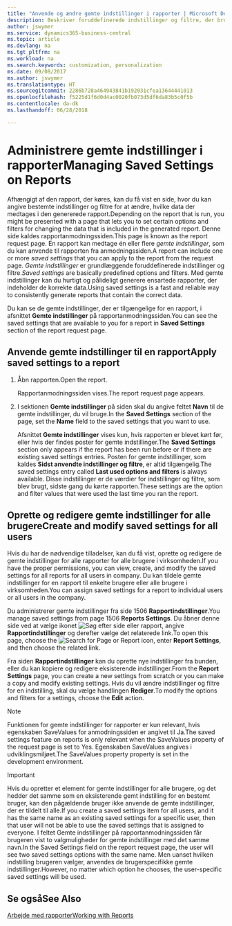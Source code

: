 ```yaml
---
title: "Anvende og ændre gemte indstillinger i rapporter | Microsoft Docs"
description: Beskriver foruddefinerede indstillinger og filtre, der bruges til at tilpasse en rapport og til at generere de korrekte data.
author: jswymer
ms.service: dynamics365-business-central
ms.topic: article
ms.devlang: na
ms.tgt_pltfrm: na
ms.workload: na
ms.search.keywords: customization, personalization
ms.date: 09/08/2017
ms.author: jswymer
ms.translationtype: HT
ms.sourcegitcommit: 2286b728a464943841b192031cfea13644441013
ms.openlocfilehash: f5225d1f6d0d4ac0020fb073d5df6da83b5c0f5b
ms.contentlocale: da-dk
ms.lasthandoff: 06/28/2018

---
```

# <a name="managing-saved-settings-on-reports"></a><span data-ttu-id="14997-103">Administrere gemte indstillinger i rapporter</span><span class="sxs-lookup"><span data-stu-id="14997-103">Managing Saved Settings on Reports</span></span>
<span data-ttu-id="14997-104">Afhængigt af den rapport, der køres, kan du få vist en side, hvor du kan angive bestemte indstillinger og filtre for at ændre, hvilke data der medtages i den genererede rapport.</span><span class="sxs-lookup"><span data-stu-id="14997-104">Depending on the report that is run, you might be presented with a page that lets you to set certain options and filters for changing the data that is included in the generated report.</span></span> <span data-ttu-id="14997-105">Denne side kaldes rapportanmodningssiden.</span><span class="sxs-lookup"><span data-stu-id="14997-105">This page is known as the report request page.</span></span> <span data-ttu-id="14997-106">En rapport kan medtage én eller flere *gemte indstillinger*, som du kan anvende til rapporten fra anmodningssiden.</span><span class="sxs-lookup"><span data-stu-id="14997-106">A report can include one or more *saved settings* that you can apply to the report from the request page.</span></span> <span data-ttu-id="14997-107">*Gemte indstillinger* er grundlæggende foruddefinerede indstillinger og filtre.</span><span class="sxs-lookup"><span data-stu-id="14997-107">*Saved settings* are basically predefined options and filters.</span></span> <span data-ttu-id="14997-108">Med gemte indstillinger kan du hurtigt og pålideligt generere ensartede rapporter, der indeholder de korrekte data.</span><span class="sxs-lookup"><span data-stu-id="14997-108">Using saved settings is a fast and reliable way to consistently generate reports that contain the correct data.</span></span>

<span data-ttu-id="14997-109">Du kan se de gemte indstillinger, der er tilgængelige for en rapport, i afsnittet **Gemte indstillinger** på rapportanmodningssiden.</span><span class="sxs-lookup"><span data-stu-id="14997-109">You can see the saved settings that are available to you for a report in **Saved Settings** section of the report request page.</span></span>  

## <a name="apply-saved-settings-to-a-report"></a><span data-ttu-id="14997-110">Anvende gemte indstillinger til en rapport</span><span class="sxs-lookup"><span data-stu-id="14997-110">Apply saved settings to a report</span></span>
1. <span data-ttu-id="14997-111">Åbn rapporten.</span><span class="sxs-lookup"><span data-stu-id="14997-111">Open the report.</span></span>

   <span data-ttu-id="14997-112">Rapportanmodningssiden vises.</span><span class="sxs-lookup"><span data-stu-id="14997-112">The report request page appears.</span></span>    
2. <span data-ttu-id="14997-113">I sektionen **Gemte indstillinger** på siden skal du angive feltet **Navn** til de gemte indstillinger, du vil bruge.</span><span class="sxs-lookup"><span data-stu-id="14997-113">In the **Saved Settings** section of the page, set the **Name** field  to the saved settings that you want to use.</span></span>

   <span data-ttu-id="14997-114">Afsnittet **Gemte indstillinger** vises kun, hvis rapporten er blevet kørt før, eller hvis der findes poster for gemte indstillinger.</span><span class="sxs-lookup"><span data-stu-id="14997-114">The **Saved Settings** section only appears if the report has been run before or if there are existing saved settings entries.</span></span> <span data-ttu-id="14997-115">Posten for gemte indstillinger, som kaldes **Sidst anvendte indstillinger og filtre**, er altid tilgængelig.</span><span class="sxs-lookup"><span data-stu-id="14997-115">The saved settings entry called **Last used options and filters** is always available.</span></span> <span data-ttu-id="14997-116">Disse indstillinger er de værdier for indstillinger og filtre, som blev brugt, sidste gang du kørte rapporten.</span><span class="sxs-lookup"><span data-stu-id="14997-116">These settings are the option and filter values that were used the last time you ran the report.</span></span>

## <a name="create-and-modify-saved-settings-for-all-users"></a><span data-ttu-id="14997-117">Oprette og redigere gemte indstillinger for alle brugere</span><span class="sxs-lookup"><span data-stu-id="14997-117">Create and modify saved settings for all users</span></span>
<span data-ttu-id="14997-118">Hvis du har de nødvendige tilladelser, kan du få vist, oprette og redigere de gemte indstillinger for alle rapporter for alle brugere i virksomheden.</span><span class="sxs-lookup"><span data-stu-id="14997-118">If you have the proper permissions, you can view, create, and modify the saved settings for all reports for all users in company.</span></span> <span data-ttu-id="14997-119">Du kan tildele gemte indstillinger for en rapport til enkelte brugere eller alle brugere i virksomheden.</span><span class="sxs-lookup"><span data-stu-id="14997-119">You can assign saved settings for a report to individual users or all users in the company.</span></span>

<span data-ttu-id="14997-120">Du administrerer gemte indstillinger fra side 1506 **Rapportindstillinger**.</span><span class="sxs-lookup"><span data-stu-id="14997-120">You manage saved settings from page 1506 **Reports Settings**.</span></span> <span data-ttu-id="14997-121">Du åbner denne side ved at vælge ikonet ![Søg efter side eller rapport](media/ui-search/search_small.png "Ikonet Søg efter side eller rapport"), angive **Rapportindstillinger** og derefter vælge det relaterede link.</span><span class="sxs-lookup"><span data-stu-id="14997-121">To open this page, choose the ![Search for Page or Report](media/ui-search/search_small.png "Search for Page or Report icon") icon, enter **Report Settings**, and then choose the related link.</span></span>

<span data-ttu-id="14997-122">Fra siden **Rapportindstillinger** kan du oprette nye indstillinger fra bunden, eller du kan kopiere og redigere eksisterende indstillinger.</span><span class="sxs-lookup"><span data-stu-id="14997-122">From the **Report Settings** page, you can create a new settings from scratch or you can make a copy and modify existing settings.</span></span> <span data-ttu-id="14997-123">Hvis du vil ændre indstillinger og filtre for en indstilling, skal du vælge handlingen **Rediger**.</span><span class="sxs-lookup"><span data-stu-id="14997-123">To modify the options and filters for a settings, choose the **Edit** action.</span></span>

> [!NOTE]
> <span data-ttu-id="14997-124">Funktionen for gemte indstillinger for rapporter er kun relevant, hvis egenskaben SaveValues for anmodningssiden er angivet til Ja.</span><span class="sxs-lookup"><span data-stu-id="14997-124">The saved settings feature on reports is only relevant when the SaveValues property of the request page is set to Yes.</span></span> <span data-ttu-id="14997-125">Egenskaben SaveValues angives i udviklingsmiljøet.</span><span class="sxs-lookup"><span data-stu-id="14997-125">The SaveValues property property is set in the development environment.</span></span>  

> [!Important]
> <span data-ttu-id="14997-126">Hvis du opretter et element for gemte indstillinger for alle brugere, og det hedder det samme som en eksisterende gemt indstilling for en bestemt bruger, kan den pågældende bruger ikke anvende de gemte indstillinger, der er tildelt til alle.</span><span class="sxs-lookup"><span data-stu-id="14997-126">If you create a saved settings item for all users, and it has the same name as an existing saved settings for a specific user, then that user will not be able to use the saved settings that is assigned to everyone.</span></span>  <span data-ttu-id="14997-127">I feltet Gemte indstillinger på rapportanmodningssiden får brugeren vist to valgmuligheder for gemte indstillinger med det samme navn.</span><span class="sxs-lookup"><span data-stu-id="14997-127">In the Saved Settings field on the report request page, the user will see two saved settings options with the same name.</span></span> <span data-ttu-id="14997-128">Men uanset hvilken indstilling brugeren vælger, anvendes de brugerspecifikke gemte indstillinger.</span><span class="sxs-lookup"><span data-stu-id="14997-128">However, no matter which option he chooses, the user-specific saved settings will be used.</span></span>

## <a name="see-also"></a><span data-ttu-id="14997-129">Se også</span><span class="sxs-lookup"><span data-stu-id="14997-129">See Also</span></span>
[<span data-ttu-id="14997-130">Arbejde med rapporter</span><span class="sxs-lookup"><span data-stu-id="14997-130">Working with Reports</span></span>](ui-work-report.md)  

